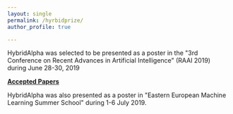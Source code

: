 ```yaml
---
layout: single
permalink: /hyrbidprize/
author_profile: true

---
```


HybridAlpha was selected to be presented as a poster in the "3rd Conference on Recent Advances in Artificial Intelligence" (RAAI 2019) during June 28-30, 2019

[**Accepted Papers**](https://conferences.unibuc.ro/raai2019/docs/AcceptedPapers.pdf)


HybridAlpha was also presented as a poster in "Eastern European Machine Learning Summer School" during 1-6 July 2019.











